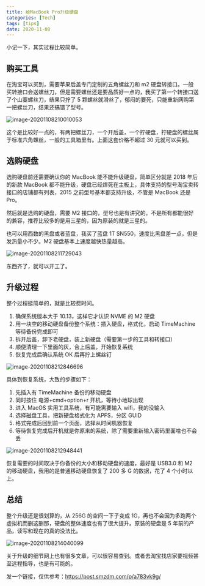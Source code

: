 ```yaml
---
title: 给MacBook Pro升级硬盘
categories: [Tech]
tags: [tips]
date: 2020-11-08
---
```


小记一下，其实过程比较简单。

## 购买工具

在淘宝可以买到，需要苹果后盖专门定制的五角螺丝刀和 m2 硬盘转接口。一般买转接口会送螺丝刀，但是需要螺丝还是要品质好一点的，我买了第一个转接口送了个山寨螺丝刀，结果只拧了 5 颗螺丝就滑丝了，郁闷的要死，只能重新网购第一把螺丝刀，结果还搞错了型号。

![image-20201108210010053](https://img.tobyqin.cn/image-20201108210010053.png)

这个是比较好一点的，有两把螺丝刀，一个开后盖，一个拧硬盘，拧硬盘的螺丝属于标准六角螺丝，一般的工具箱里有。上面这套价格不超过 30 元就可以买到。

## 选购硬盘

选购硬盘前还需要确认你的 MacBook 能不能升级硬盘，简单区分就是 2018 年后的新款 MacBook 都不能升级，硬盘已经焊死在主板上，具体支持的型号淘宝卖转接口的店铺都有列表，2015 之前型号基本都支持升级，不管是 MacBook 还是 Pro。

然后就是选购的硬盘，需要 M2 接口的，型号也是有讲究的，不是所有都能很好的兼容，推荐比较多的是用三星的，因为原装的就是三星的。

也可以用西数的黑盘或者蓝盘，我买了蓝盘 1T SN550，速度比黑盘差一点，但是发热量小不少。M2 硬盘基本上速度越快热量越高。

![image-20201108211729043](https://img.tobyqin.cn/image-20201108211729043.png)

东西齐了，就可以开工了。

## 升级过程

整个过程挺简单的，就是比较费时间。

1. 确保系统版本大于 10.13，这样它才认识 NVME 的 M2 硬盘
2. 用一块空的移动硬盘备份整个系统：插入硬盘，格式化，启动 TimeMachine 等待备份完成即可
3. 拆开后盖，卸下老硬盘，装上新硬盘（需要第一步的工具和转接口）
4. 顺便清理一下里面的灰，合上后盖，开始恢复系统
5. 恢复完成后确认系统 OK 后再拧上螺丝钉

![image-20201108212846696](https://img.tobyqin.cn/image-20201108212846696.png)

具体到恢复系统，大致的步骤如下：

1. 先插入有 TimeMachine 备份的移动硬盘
2. 同时按住 电源+cmd+option+r 开机，等待小地球出现
3. 进入 MacOS 实用工具系统，有可能需要输入 wifi，我的没输入
4. 选择磁盘工具，把新硬盘格式化为 APFS，分区 GUID
5. 格式完成后回到前一个页面，选择从时间机器恢复
6. 等待恢复完成后开机就是你原来的系统，除了需要重新输入密码里面啥也不会丢

![image-20201108212948441](https://img.tobyqin.cn/image-20201108212948441.png)

恢复需要的时间取决于你备份的大小和移动硬盘的速度，最好是 USB3.0 和 M2 的移动硬盘，我用的是普通移动硬盘恢复了 200 多 G 的数据，花了 4 个小时以上。

## 总结

整个升级还是很划算的，从 256G 的空间一下子变成 1G，再也不会因为多跑两个虚拟机而删这删那，硬盘的整体速度也有了很大提升。原装的硬盘是 5 年前的产品，读写和现在的真的没法比。

![image-20201108214040099](https://img.tobyqin.cn/image-20201108214040099.png)

关于升级的细节网上也有很多文章，可以很容易查到。或者去淘宝找店家要视频甚至远程指导，也是有可能的。

发一个链接，仅供参考：https://post.smzdm.com/p/a783vk9g/
